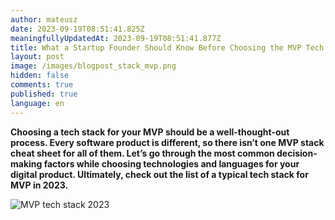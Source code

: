 ```yaml
---
author: mateusz
date: 2023-09-19T08:51:41.825Z
meaningfullyUpdatedAt: 2023-09-19T08:51:41.877Z
title: What a Startup Founder Should Know Before Choosing the MVP Tech Stack in 2023
layout: post
image: /images/blogpost_stack_mvp.png
hidden: false
comments: true
published: true
language: en
---
```

**Choosing a tech stack for your MVP should be a well-thought-out process. Every software product is different, so there isn’t one MVP stack cheat sheet for all of them. Let’s go through the most common decision-making factors while choosing technologies and languages for your digital product. Ultimately, check out the list of a typical tech stack for MVP in 2023.**

<div class="image"><img src="/images/blogpost_stack_mvp.png" alt="MVP tech stack 2023" title="MVP tech stack 2023"  /> </div>